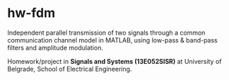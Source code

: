 # hw-fdm
Independent parallel transmission of two signals through a common communication channel model in MATLAB, using low-pass & band-pass filters and amplitude modulation.

Homework/project in **Signals and Systems (13E052SISR)** at University of Belgrade, School of Electrical Engineering.
